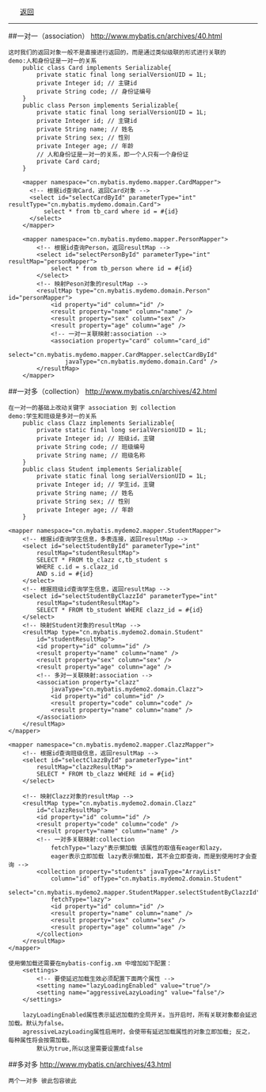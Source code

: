 <ul><a href="#" onclick="refreshDBConnectContent('mybatis')">返回</a></ul>

---
##一对一（association） 
<a href="http://www.mybatis.cn/archives/40.html#" target="_blank">http://www.mybatis.cn/archives/40.html </a>

	这时我们的返回对象一般不是直接进行返回的，而是通过类似级联的形式进行关联的
	demo:人和身份证是一对一的关系	
		public class Card implements Serializable{
			private static final long serialVersionUID = 1L;
			private Integer id; // 主键id
			private String code; // 身份证编号
		}
		public class Person implements Serializable{
			private static final long serialVersionUID = 1L;
			private Integer id; // 主键id
			private String name; // 姓名
			private String sex; // 性别
			private Integer age; // 年龄
			// 人和身份证是一对一的关系，即一个人只有一个身份证
			private Card card;
		}
		
		<mapper namespace="cn.mybatis.mydemo.mapper.CardMapper">
		  <!-- 根据id查询Card，返回Card对象 -->
		  <select id="selectCardById" parameterType="int" resultType="cn.mybatis.mydemo.domain.Card">
			  select * from tb_card where id = #{id} 
		  </select>
		</mapper>

		<mapper namespace="cn.mybatis.mydemo.mapper.PersonMapper">
			<!-- 根据id查询Person，返回resultMap -->
			<select id="selectPersonById" parameterType="int" resultMap="personMapper">
				select * from tb_person where id = #{id}
			</select>
			<!-- 映射Peson对象的resultMap -->
			<resultMap type="cn.mybatis.mydemo.domain.Person" id="personMapper">
				<id property="id" column="id" />
				<result property="name" column="name" />
				<result property="sex" column="sex" />
				<result property="age" column="age" />
				<!-- 一对一关联映射:association -->
				<association property="card" column="card_id"
					select="cn.mybatis.mydemo.mapper.CardMapper.selectCardById"
					javaType="cn.mybatis.mydemo.domain.Card" />
			</resultMap>
		</mapper>

##一对多（collection） 
<a href="http://www.mybatis.cn/archives/42.html#" target="_blank">http://www.mybatis.cn/archives/42.html </a>

	在一对一的基础上改动关键字 association 到 collection 
	demo:学生和班级是多对一的关系
		public class Clazz implements Serializable{
			private static final long serialVersionUID = 1L;
			private Integer id; // 班级id，主键
			private String code; // 班级编号
			private String name; // 班级名称
		}
		public class Student implements Serializable{
			private static final long serialVersionUID = 1L;
			private Integer id; // 学生id，主键
			private String name; // 姓名
			private String sex; // 性别
			private Integer age; // 年龄
		}
		
	<mapper namespace="cn.mybatis.mydemo2.mapper.StudentMapper">
		<!-- 根据id查询学生信息，多表连接，返回resultMap -->
		<select id="selectStudentById" parameterType="int"
			resultMap="studentResultMap">
			SELECT * FROM tb_clazz c,tb_student s
			WHERE c.id = s.clazz_id
			AND s.id = #{id}
		</select>
		<!-- 根据班级id查询学生信息，返回resultMap -->
		<select id="selectStudentByClazzId" parameterType="int"
			resultMap="studentResultMap">
			SELECT * FROM tb_student WHERE clazz_id = #{id}
		</select>
		<!-- 映射Student对象的resultMap -->
		<resultMap type="cn.mybatis.mydemo2.domain.Student"
			id="studentResultMap">
			<id property="id" column="id" />
			<result property="name" column="name" />
			<result property="sex" column="sex" />
			<result property="age" column="age" />
			<!-- 多对一关联映射:association -->
			<association property="clazz"
				javaType="cn.mybatis.mydemo2.domain.Clazz">
				<id property="id" column="id" />
				<result property="code" column="code" />
				<result property="name" column="name" />
			</association>
		</resultMap>
	</mapper>
	
	<mapper namespace="cn.mybatis.mydemo2.mapper.ClazzMapper">
		<!-- 根据id查询班级信息，返回resultMap -->
		<select id="selectClazzById" parameterType="int"
			resultMap="clazzResultMap">
			SELECT * FROM tb_clazz WHERE id = #{id}
		</select>

		<!-- 映射Clazz对象的resultMap -->
		<resultMap type="cn.mybatis.mydemo2.domain.Clazz"
			id="clazzResultMap">
			<id property="id" column="id" />
			<result property="code" column="code" />
			<result property="name" column="name" />
			<!-- 一对多关联映射:collection 
				fetchType="lazy"表示懒加载 该属性的取值有eager和lazy，
				eager表示立即加载 lazy表示懒加载，其不会立即查询，而是到使用时才会查询 -->
			<collection property="students" javaType="ArrayList"
				column="id" ofType="cn.mybatis.mydemo2.domain.Student"
				select="cn.mybatis.mydemo2.mapper.StudentMapper.selectStudentByClazzId"
				fetchType="lazy">
				<id property="id" column="id" />
				<result property="name" column="name" />
				<result property="sex" column="sex" />
				<result property="age" column="age" />
			</collection>
		</resultMap>
	</mapper>
	
	使用懒加载还需要在mybatis-config.xm 中增加如下配置：
		<settings>
			<!-- 要使延迟加载生效必须配置下面两个属性 -->
			<setting name="lazyLoadingEnabled" value="true"/>
			<setting name="aggressiveLazyLoading" value="false"/>
		</settings>

		lazyLoadingEnabled属性表示延迟加载的全局开关。当开启时，所有关联对象都会延迟加载。默认为false。
		agressiveLazyLoading属性启用时，会使带有延迟加载属性的对象立即加载; 反之，每种属性将会按需加载。
			默认为true,所以这里需要设置成false
	
##多对多 
<a href="http://www.mybatis.cn/archives/43.html#" target="_blank">http://www.mybatis.cn/archives/43.html </a>

	两个一对多 彼此包容彼此

